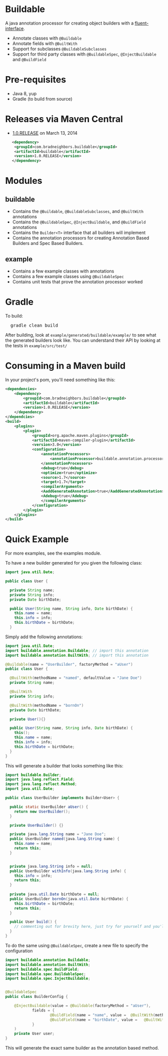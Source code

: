 # Buildable

A java annotation processor for creating object builders with a [fluent-interface](http://en.wikipedia.org/wiki/Fluent_interface).

* Annotate classes with `@Buildable`
* Annotate fields with `@BuiltWith`
* Support for subclasses `@BuildableSubclasses`
* Support for third party classes with `@BuildableSpec`, `@InjectBuildable` and `@BuildField`

# Pre-requisites

* Java 8, yup
* Gradle (to build from source)

# Releases via Maven Central

* [1.0.RELEASE](http://central.maven.org/maven2/com/bradneighbors/buildable/buildable/1.0.RELEASE/) on March 13, 2014

```xml
   <dependency>
    <groupId>com.bradneighbors.buildable</groupId>
    <artifactId>buildable</artifactId>
    <version>1.0.RELEASE</version>
   </dependency>
```

# Modules

## buildable

* Contains the `@Buildable`, `@BuildableSubclasses`, and `@BuiltWith` annotations
* Contains the `@BuildableSpec`, `@InjectBuildable`, and `@BuildField` annotations
* Contains the `Builder<T>` interface that all builders will implement
* Contains the annotation processors for creating Annotation Based Builders and Spec Based Builders.

## example

* Contains a few example classes with annotations
* Contains a few example classes using `@BuildableSpec`
* Contains unit tests that prove the annotation processor worked

# Gradle

To build:
<pre>
  gradle clean build
</pre>

After building, look at `example/generated/buildable/example/` to see what the generated builders look like.
You can understand their API by looking at the tests in `example/src/test/`

# Consuming in a Maven build

In your project's pom, you'll need something like this:

```xml
<dependencies>
    <dependency>
        <groupId>com.bradneighbors.buildable</groupId>
        <artifactId>buildable</artifactId>
        <version>1.0.RELEASE</version>
    </dependency>
</dependcies>
<build>
    <plugins>
        <plugin>
            <groupId>org.apache.maven.plugins</groupId>
            <artifactId>maven-compiler-plugin</artifactId>
            <version>3.0</version>
            <configuration>
                <annotationProcessors>
                    <annotationProcessor>buildable.annotation.processor.BuildableCombinedProcessor</annotationProcessor>
                </annotationProcessors>
                <debug>true</debug>
                <optimize>true</optimize>
                <source>1.7</source>
                <target>1.7</target>
                <compilerArguments>
                <AaddGeneratedAnnotation>true</AaddGeneratedAnnotation>
                <Adebug>true</Adebug>
                </compilerArguments>
            </configuration>
        </plugin>
    </plugins>
</build>
```

# Quick Example

For more examples, see the examples module.

To have a new builder generated for you given the following class:
```java
import java.util.Date;

public class User {

  private String name;
  private String info;
  private Date birthDate;

  public User(String name, String info, Date birthDate) {
    this.name = name;
    this.info = info;
    this.birthDate = birthDate;
  }
```

Simply add the following annotations:
```java
import java.util.Date;
import buildable.annotation.Buildable; // import this annotation
import buildable.annotation.BuiltWith; // import this annotation

@Buildable(name = "UserBuilder", factoryMethod = "aUser") 
public class User {

  @BuiltWith(methodName = "named", defaultValue = "Jane Doe")
  private String name;

  @BuiltWith
  private String info;

  @BuiltWith(methodName = "bornOn")
  private Date birthDate;

  private User(){}

  public User(String name, String info, Date birthDate) {
    this(); 
    this.name = name;
    this.info = info;
    this.birthDate = birthDate;
  }
}
```

This will generate a builder that looks something like this:
```java
import buildable.Builder;
import java.lang.reflect.Field;
import java.lang.reflect.Method;
import java.util.Date;

public class UserBuilder implements Builder<User> {

  public static UserBuilder aUser() {
    return new UserBuilder();
  }

  private UserBuilder() {}

  private java.lang.String name = "Jane Doe";
  public UserBuilder named(java.lang.String name) {
    this.name = name;
    return this;
  }


  private java.lang.String info = null;
  public UserBuilder withInfo(java.lang.String info) {
    this.info = info;
	return this;
  }
	
  private java.util.Date birthDate = null;
  public UserBuilder bornOn(java.util.Date birthDate) {
    this.birthDate = birthDate;
    return this;
  }

  public User build() {
	// commenting out for brevity here, just try for yourself and you'll see the fields getting set...
  }
}
```

To do the same using `@BuildableSpec`, create a new file to specify the configuration
```java
import buildable.annotation.Buildable;
import buildable.annotation.BuiltWith;
import buildable.spec.BuildField;
import buildable.spec.BuildableSpec;
import buildable.spec.InjectBuildable;


@BuildableSpec
public class BuilderConfig {

    @InjectBuildable(value = @Buildable(factoryMethod = "aUser"),
            fields = {
                    @BuildField(name = "name", value =  @BuiltWith(methodName = "named", defaultValue = "\"Jane Doe\"") ),
                    @BuildField(name = "birthDate", value =   @BuiltWith(methodName = "bornOn")),
            }
    )
    private User user;
}
```

This will generate the exact same builder as the annotation based method.
	


